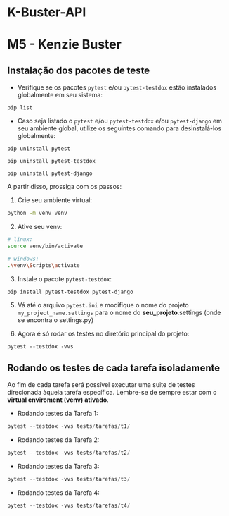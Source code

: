 # K-Buster-API

# M5 - Kenzie Buster

## Instalação dos pacotes de teste

- Verifique se os pacotes `pytest` e/ou `pytest-testdox` estão instalados globalmente em seu sistema:

```shell
pip list
```

- Caso seja listado o `pytest` e/ou `pytest-testdox` e/ou `pytest-django` em seu ambiente global, utilize os seguintes comando para desinstalá-los globalmente:

```shell
pip uninstall pytest
```

```shell
pip uninstall pytest-testdox
```

```shell
pip uninstall pytest-django
```

A partir disso, prossiga com os passos:

1. Crie seu ambiente virtual:

```bash
python -m venv venv
```

2. Ative seu venv:

```bash
# linux:
source venv/bin/activate

# windows:
.\venv\Scripts\activate
```

3. Instale o pacote `pytest-testdox`:

```shell
pip install pytest-testdox pytest-django
```

5. Vá até o arquivo `pytest.ini` e modifique o nome do projeto `my_project_name.settings` para o nome do **seu_projeto**.settings (onde se encontra o settings.py)

6. Agora é só rodar os testes no diretório principal do projeto:

```shell
pytest --testdox -vvs
```

## Rodando os testes de cada tarefa isoladamente

Ao fim de cada tarefa será possível executar uma suite de testes direcionada àquela tarefa específica. Lembre-se de sempre estar com o **virtual enviroment (venv) ativado**.

- Rodando testes da Tarefa 1:

```python
pytest --testdox -vvs tests/tarefas/t1/
```

- Rodando testes da Tarefa 2:

```python
pytest --testdox -vvs tests/tarefas/t2/
```

- Rodando testes da Tarefa 3:

```python
pytest --testdox -vvs tests/tarefas/t3/
```

- Rodando testes da Tarefa 4:

```python
pytest --testdox -vvs tests/tarefas/t4/
```
